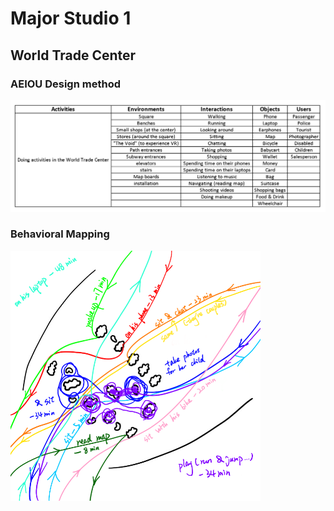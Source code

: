 # Major Studio 1

## World Trade Center

### AEIOU Design method
<img src="images/AEIOU.png" width="700">

### Behavioral Mapping
<img src="images/behavioralMapping.PNG" width="400">
